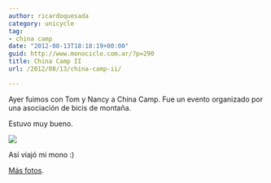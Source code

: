```yaml
---
author: ricardoquesada
category: unicycle
tag:
- china camp
date: "2012-08-13T18:18:19+00:00"
guid: http://www.monociclo.com.ar/?p=290
title: China Camp II
url: /2012/08/13/china-camp-ii/

---
```


Ayer fuimos con Tom y Nancy a China Camp. Fue un evento organizado por una
asociación de bicis de montaña.

Estuvo muy bueno.

![](https://lh5.googleusercontent.com/-48tWTZFkMfg/UCvvzcT067I/AAAAAAAAn0k/_g6cttCPMc0/s800/IMG_1924-001.JPG)

Así viajó mi mono :)

[Más fotos](https://photos.app.goo.gl/rxLXoxjAsRrBXpTd8).
